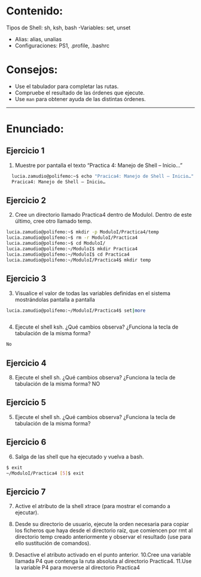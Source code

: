 # Contenido:

Tipos de Shell: sh, ksh, bash
-Variables: set, unset
- Alias: alias, unalias
- Configuraciones: PS1, .profile, .bashrc


# Consejos:

- Use el tabulador para completar las rutas.
- Compruebe el resultado de las órdenes que ejecute.
- Use `man` para obtener ayuda de las distintas órdenes.
  
---

# Enunciado:

## Ejercicio 1
1. Muestre por pantalla el texto “Practica 4: Manejo de Shell – Inicio…”
```bash 
  lucia.zamudio@polifemo:~$ echo "Pracica4: Manejo de Shell – Inicio…"
  Pracica4: Manejo de Shell – Inicio…
```
## Ejercicio 2
2. Cree un directorio llamado Practica4 dentro de ModuloI. Dentro de este
último, cree otro llamado temp.
```bash
lucia.zamudio@polifemo:~$ mkdir -p ModuloI/Practica4/temp
lucia.zamudio@polifemo:~$ rm -r ModuloI/Practica4
lucia.zamudio@polifemo:~$ cd ModuloI/
lucia.zamudio@polifemo:~/ModuloI$ mkdir Practica4
lucia.zamudio@polifemo:~/ModuloI$ cd Practica4
lucia.zamudio@polifemo:~/ModuloI/Practica4$ mkdir temp
```

## Ejercicio 3
3. Visualice el valor de todas las variables definidas en el sistema
mostrándolas pantalla a pantalla
```bash
lucia.zamudio@polifemo:~/ModuloI/Practica4$ set|more
```

```bash

```

4. Ejecute el shell ksh. ¿Qué cambios observa? ¿Funciona la tecla de
tabulación de la misma forma?
```bash
No
```

## Ejercicio 4
8. Ejecute el shell sh. ¿Qué cambios observa? ¿Funciona la tecla de
tabulación de la misma forma?
NO

## Ejercicio 5
5. Ejecute el shell sh. ¿Qué cambios observa? ¿Funciona la tecla de
tabulación de la misma forma?

## Ejercicio 6
6. Salga de las shell que ha ejecutado y vuelva a bash.
```bash
$ exit
~/ModuloI/Practica4 [5]$ exit
```

## Ejercicio 7
7. Active el atributo de la shell xtrace (para mostrar el comando a ejecutar).


9. Desde su directorio de usuario, ejecute la orden necesaria para copiar los
ficheros que haya desde el directorio raíz, que comiencen por rmt al
directorio temp creado anteriormente y observar el resultado (use para ello
sustitución de comandos).
10. Desactive el atributo activado en el punto anterior.
10.Cree una variable llamada P4 que contenga la ruta absoluta al directorio
Practica4.
11.Use la variable P4 para moverse al directorio Practica4
